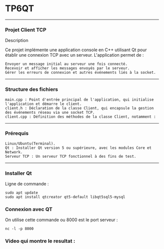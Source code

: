 # TP6QT

---
### Projet Client TCP
Description

Ce projet implémente une application console en C++ utilisant Qt pour établir une connexion TCP avec un serveur. L'application permet de :

    Envoyer un message initial au serveur une fois connecté.
    Recevoir et afficher les messages envoyés par le serveur.
    Gérer les erreurs de connexion et autres événements liés à la socket.
---
### Structure des fichiers

    main.cpp : Point d'entrée principal de l'application, qui initialise l'application et démarre le client.
    client.h : Déclaration de la classe Client, qui encapsule la gestion des événements réseau via une socket TCP.
    client.cpp : Définition des méthodes de la classe Client, notamment :
---
### Prérequis

    Linux/Ubuntu(Terminal).
    Qt : Installer Qt version 5 ou supérieure, avec les modules Core et Network.
    Serveur TCP : Un serveur TCP fonctionnel à des fins de test.
---
### Installer Qt

Ligne de commande : 
```
sudo apt update
sudo apt install qtcreator qt5-default libqt5sql5-mysql
```
### Connexion avec QT
On utilise cette commande ou 8000 est le port serveur :
```
nc -l -p 8000
```

### Video qui montre le resultat : 
```

```

